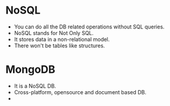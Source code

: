 # NoSQL
- You can do all the DB related operations without SQL queries.
- NoSQL stands for Not Only SQL.
- It stores data in a non-relational model.
- There won't be tables like structures.

# MongoDB
- It is a NoSQL DB.
- Cross-platform, opensource and document based DB.
- 
